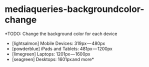 # mediaqueries-backgroundcolor-change

*TODO: 
Change the background color for each device
- [lightsalmon] Mobile Devices: 319px — 480px
- [powderblue] iPads and Tablets: 481px — 1200px
- [limegreen] Laptops: 1201px — 1600px
- [seagreen] Desktops: 1601px and more*
